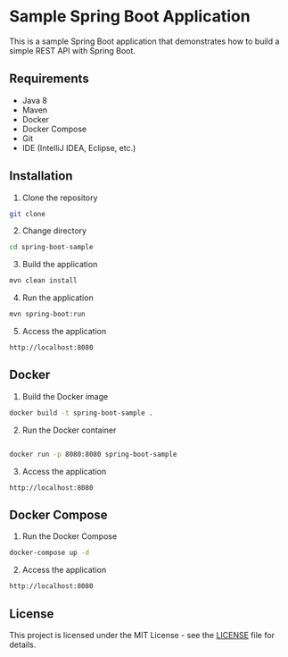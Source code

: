 # Sample Spring Boot Application
This is a sample Spring Boot application that demonstrates how to build a simple REST API with Spring Boot.

## Requirements
- Java 8
- Maven
- Docker
- Docker Compose
- Git
- IDE (IntelliJ IDEA, Eclipse, etc.)

## Installation
1. Clone the repository
```bash
git clone
```

2. Change directory
```bash
cd spring-boot-sample
```

3. Build the application
```bash
mvn clean install
```

4. Run the application
```bash
mvn spring-boot:run
```

5. Access the application
```
http://localhost:8080
```

## Docker
1. Build the Docker image
```bash
docker build -t spring-boot-sample .
```

2. Run the Docker container
```bash

docker run -p 8080:8080 spring-boot-sample
```

3. Access the application
```
http://localhost:8080
```

## Docker Compose
1. Run the Docker Compose
```bash
docker-compose up -d
```

2. Access the application
```
http://localhost:8080
```

## License

This project is licensed under the MIT License - see the [LICENSE](LICENSE) file for details.
```
